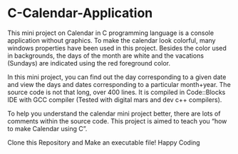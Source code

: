 # C-Calendar-Application
This mini project on Calendar in C programming language is a console application without graphics. 
To make the calendar look colorful, many windows properties have been used in this project. 
Besides the color used in backgrounds, the days of the month are white and the vacations (Sundays) are indicated using the red foreground color.

In this mini project, you can find out the day corresponding to a given date and view the days and dates corresponding to a particular month+year. 
The source code is not that long, over 400 lines. It is compiled in Code::Blocks IDE with GCC compiler (Tested with digital mars and dev c++ compilers).

To help you understand the calendar mini project better, there are lots of comments within the source code. 
This project is aimed to teach you “how to make Calendar using C”. 

Clone this Repository and Make an executable file!
Happy Coding
